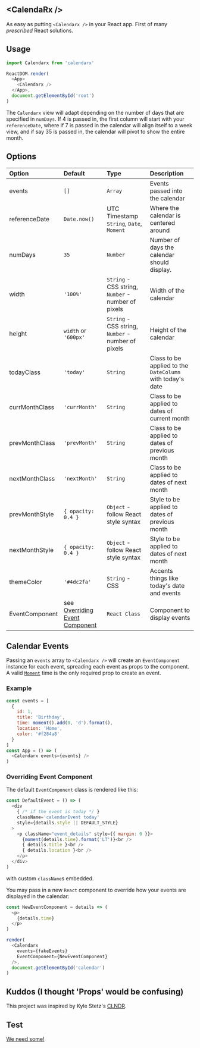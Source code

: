 ## &lt;Calenda**Rx** /&gt;

As easy as putting `<Calendarx />` in your React app.
First of many _prescribed_ React solutions.

## Usage
```javascript
import Calendarx from 'calendarx'

ReactDOM.render(
  <App>
    <Calendarx />
  </App>,
  document.getElementById('root')
)
```

The `Calendarx` view will adapt depending on the number of days that are specified
in `numDays`. If 4 is passed in, the first column will start with your
`referenceDate`, where if 7 is passed in the calendar will align itself to a
week view, and if say 35 is passed in, the calendar will pivot to show the entire
month.

## Options

| Option         | Default              |  Type              |  Description              |
| :------------- | :-------------       | :-------------     | :-------------            |
| events         | `[]`                 | `Array`            | Events passed into the calendar |
| referenceDate  | `Date.now()`         | UTC Timestamp `String`, `Date`, `Moment` | Where the calendar is centered around |
| numDays        | `35`                 | `Number`           | Number of days the calendar should display.                 |
| width          | `'100%'`             | `String` - CSS string, `Number` - number of pixels | Width of the calendar       |
| height         | `width` or `'600px'` | `String` - CSS string, `Number` - number of pixels | Height of the calendar      |
| todayClass     | `'today'`            | `String`           | Class to be applied to the `DateColumn` with today's date   |
| currMonthClass | `'currMonth'`        | `String`           | Class to be applied to dates of current month               |
| prevMonthClass | `'prevMonth'`        | `String`           | Class to be applied to dates of previous month              |
| nextMonthClass | `'nextMonth'`        | `String`           | Class to be applied to dates of next month                  |
| prevMonthStyle | `{ opacity: 0.4 }`   | `Object` - follow React style syntax | Style to be applied to dates of previous month |
| nextMonthStyle | `{ opacity: 0.4 }`   | `Object` - follow React style syntax | Style to be applied to dates of next month |
| themeColor     | `'#4dc2fa'`          | `String` - CSS     | Accents things like today's date and events                  |
| EventComponent | see [Overriding Event Component](#overriding-event-component) | `React Class` | Component to display events |        

## Calendar Events
Passing an `events` array to `<Calendarx />` will create an `EventComponent`
instance for each event, spreading each event as props to the component.
A valid [`Moment`](http://momentjs.com/docs) time is the only required prop to create an event.

### Example
```javascript
const events = [
  {
    id: 1,
    title: 'Birthday',
    time: moment().add(0, 'd').format(),
    location: 'Home',
    color: '#f284a8'
  }
]
const App = () => (
  <Calendarx events={events} />
)
```

### Overriding Event Component
The default `EventComponent` class is rendered like this:
```javascript
const DefaultEvent = () => (
  <div
    { /* if the event is today */ }
    className='calendarEvent today'
    style={details.style || DEFAULT_STYLE}
  >
    <p className="event_details" style={{ margin: 0 }}>
      {moment(details.time).format('LT')}<br />
      { details.title }<br />
      { details.location }<br />
    </p>
  </div>
)
```
with custom `className`s embedded.

You may pass in a new `React` component to override how your events are displayed in the calendar:
```javascript
const NewEventComponent = details => (
  <p>
    {details.time}
  </p>
)

render(
  <Calendarx
    events={fakeEvents}
    EventComponent={NewEventComponent}
  />,
  document.getElementById('calendar')
)
```

## Kuddos (I thought 'Props' would be confusing)
This project was inspired by Kyle Stetz's [CLNDR](http://kylestetz.github.io/CLNDR/).

## Test
[We need some!](https://github.com/mfix22/calendarx/issues/1)
